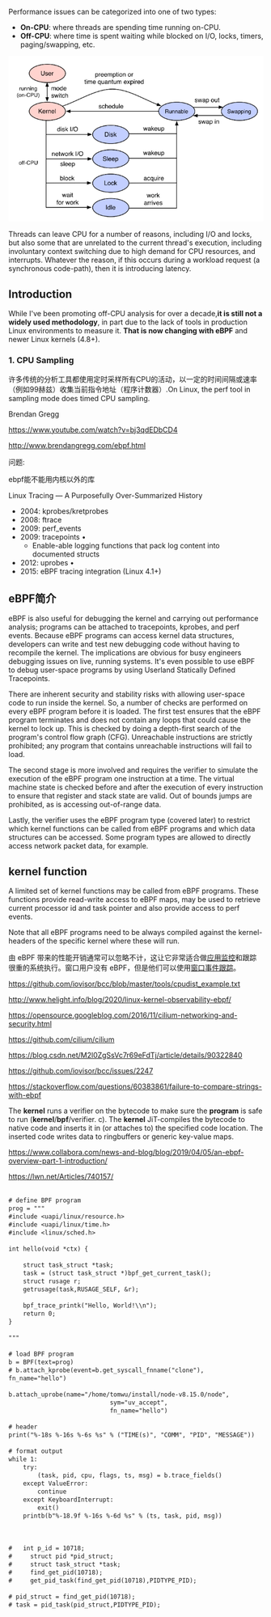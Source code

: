 Performance issues can be categorized into one of two types:

- **On-CPU**: where threads are spending time running on-CPU.
- **Off-CPU**: where time is spent waiting while blocked on I/O, locks, timers, paging/swapping, etc.

![thread](./images/thread.png)

Threads can leave CPU for a number of reasons, including I/O and locks, but also some that are unrelated to the current thread's execution, including involuntary context switching due to high demand for CPU resources, and interrupts. Whatever the reason, if this occurs during a workload request (a synchronous code-path), then it is introducing latency.



## Introduction 

While I've been promoting off-CPU analysis for over a decade,**it is still not a widely used methodology**, in part due to the lack of tools in production Linux environments to measure it. **That is now changing with eBPF** and newer Linux kernels (4.8+).

### 1. CPU Sampling

许多传统的分析工具都使用定时采样所有CPU的活动，以一定的时间间隔或速率（例如99赫兹）收集当前指令地址（程序计数器）.On Linux, the perf  tool in sampling mode does timed CPU sampling.





Brendan Gregg

https://www.youtube.com/watch?v=bj3qdEDbCD4

http://www.brendangregg.com/ebpf.html





问题:

ebpf能不能用内核以外的库







Linux Tracing — A Purposefully Over-Summarized History 

- 2004: kprobes/kretprobes 
- 2008: ftrace 
- 2009: perf_events 
- 2009: tracepoints • 
  - Enable-able logging functions that pack log content into documented structs 
- 2012: uprobes • 
- 2015: eBPF tracing integration (Linux 4.1+)





## eBPF简介

eBPF is also useful for debugging the kernel and carrying out performance analysis; programs can be attached to tracepoints, kprobes, and perf events. Because eBPF programs can access kernel data structures, developers can write and test new debugging code without having to recompile the kernel. The implications are obvious for busy engineers debugging issues on live, running systems. It's even possible to use eBPF to debug user-space programs by using Userland Statically Defined Tracepoints.



There are inherent security and stability risks with allowing user-space code to run inside the kernel. So, a number of checks are performed on every eBPF program before it is loaded. The first test ensures that the eBPF program terminates and does not contain any loops that could cause the kernel to lock up. This is checked by doing a depth-first search of the program's control flow graph (CFG). Unreachable instructions are strictly prohibited; any program that contains unreachable instructions will fail to load.

The second stage is more involved and requires the verifier to simulate the execution of the eBPF program one instruction at a time. The virtual machine state is checked before and after the execution of every instruction to ensure that register and stack state are valid. Out of bounds jumps are prohibited, as is accessing out-of-range data.



Lastly, the verifier uses the eBPF program type (covered later) to restrict which kernel functions can be called from eBPF programs and which data structures can be accessed. Some program types are allowed to directly access network packet data, for example.



## kernel function

A limited set of kernel functions may be called from eBPF programs. These functions provide read-write access to eBPF maps, may be used to retrieve current processor id and task pointer and also provide access to perf events.

Note that all eBPF programs need to be always compiled against the kernel-headers of the specific kernel where these will run.





由 eBPF 带来的性能开销通常可以忽略不计，这让它非常适合做[应用监控](https://sematext.com/application-monitoring/)和跟踪很重的系统执行。窗口用户没有 eBPF，但是他们可以使用[窗口事件跟踪](https://sematext.com/blog/fibratus-windows-kernel-logging/)。





https://github.com/iovisor/bcc/blob/master/tools/cpudist_example.txt

http://www.helight.info/blog/2020/linux-kernel-observability-ebpf/

https://opensource.googleblog.com/2016/11/cilium-networking-and-security.html

https://github.com/cilium/cilium

https://blog.csdn.net/M2l0ZgSsVc7r69eFdTj/article/details/90322840

https://github.com/iovisor/bcc/issues/2247

https://stackoverflow.com/questions/60383861/failure-to-compare-strings-with-ebpf



The **kernel** runs a verifier on the bytecode to make sure the **program** is safe to run (**kernel**/**bpf**/verifier. c). The **kernel** JiT-compiles the bytecode to native code and inserts it in (or attaches to) the specified code location. The inserted code writes data to ringbuffers or generic key-value maps.

https://www.collabora.com/news-and-blog/blog/2019/04/05/an-ebpf-overview-part-1-introduction/



https://lwn.net/Articles/740157/

```

# define BPF program
prog = """
#include <uapi/linux/resource.h>
#include <uapi/linux/time.h>
#include <linux/sched.h>

int hello(void *ctx) {

    struct task_struct *task;
    task = (struct task_struct *)bpf_get_current_task();
    struct rusage r;
    getrusage(task,RUSAGE_SELF, &r);

    bpf_trace_printk("Hello, World!\\n");
    return 0;
}

"""

# load BPF program
b = BPF(text=prog)
# b.attach_kprobe(event=b.get_syscall_fnname("clone"), fn_name="hello")

b.attach_uprobe(name="/home/tomwu/install/node-v8.15.0/node",
                            sym="uv_accept",
                            fn_name="hello")

# header
print("%-18s %-16s %-6s %s" % ("TIME(s)", "COMM", "PID", "MESSAGE"))

# format output
while 1:
    try:
        (task, pid, cpu, flags, ts, msg) = b.trace_fields()
    except ValueError:
        continue
    except KeyboardInterrupt:
        exit()
    printb(b"%-18.9f %-16s %-6d %s" % (ts, task, pid, msg))



#   int p_id = 10718;
#     struct pid *pid_struct;
#     struct task_struct *task;
#     find_get_pid(10718);
#     get_pid_task(find_get_pid(10718),PIDTYPE_PID);

# pid_struct = find_get_pid(10718);
# task = pid_task(pid_struct,PIDTYPE_PID);

```

